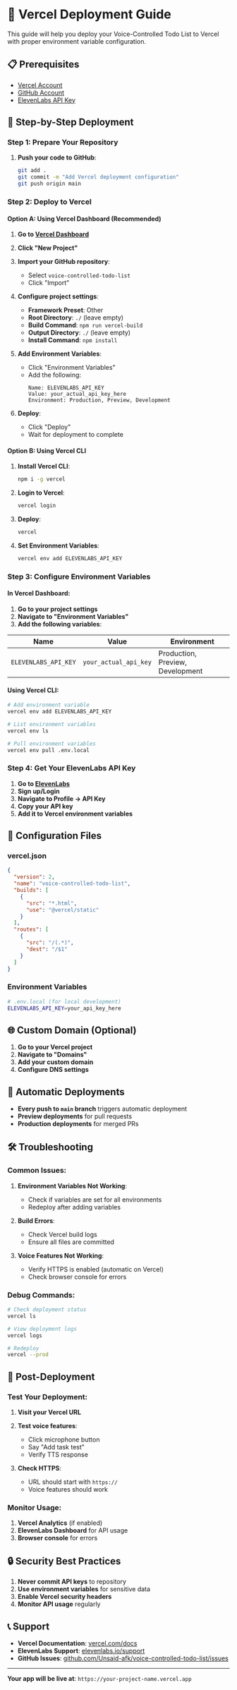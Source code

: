 # 🚀 Vercel Deployment Guide

This guide will help you deploy your Voice-Controlled Todo List to Vercel with proper environment variable configuration.

## 📋 Prerequisites

- [Vercel Account](https://vercel.com/signup)
- [GitHub Account](https://github.com)
- [ElevenLabs API Key](https://elevenlabs.io/)

## 🎯 Step-by-Step Deployment

### **Step 1: Prepare Your Repository**

1. **Push your code to GitHub**:
   ```bash
   git add .
   git commit -m "Add Vercel deployment configuration"
   git push origin main
   ```

### **Step 2: Deploy to Vercel**

#### **Option A: Using Vercel Dashboard (Recommended)**

1. **Go to [Vercel Dashboard](https://vercel.com/dashboard)**
2. **Click "New Project"**
3. **Import your GitHub repository**:
   - Select `voice-controlled-todo-list`
   - Click "Import"

4. **Configure project settings**:
   - **Framework Preset**: Other
   - **Root Directory**: `./` (leave empty)
   - **Build Command**: `npm run vercel-build`
   - **Output Directory**: `./` (leave empty)
   - **Install Command**: `npm install`

5. **Add Environment Variables**:
   - Click "Environment Variables"
   - Add the following:
     ```
     Name: ELEVENLABS_API_KEY
     Value: your_actual_api_key_here
     Environment: Production, Preview, Development
     ```

6. **Deploy**:
   - Click "Deploy"
   - Wait for deployment to complete

#### **Option B: Using Vercel CLI**

1. **Install Vercel CLI**:
   ```bash
   npm i -g vercel
   ```

2. **Login to Vercel**:
   ```bash
   vercel login
   ```

3. **Deploy**:
   ```bash
   vercel
   ```

4. **Set Environment Variables**:
   ```bash
   vercel env add ELEVENLABS_API_KEY
   ```

### **Step 3: Configure Environment Variables**

#### **In Vercel Dashboard**:

1. **Go to your project settings**
2. **Navigate to "Environment Variables"**
3. **Add the following variables**:

| Name | Value | Environment |
|------|-------|-------------|
| `ELEVENLABS_API_KEY` | `your_actual_api_key` | Production, Preview, Development |

#### **Using Vercel CLI**:

```bash
# Add environment variable
vercel env add ELEVENLABS_API_KEY

# List environment variables
vercel env ls

# Pull environment variables
vercel env pull .env.local
```

### **Step 4: Get Your ElevenLabs API Key**

1. **Go to [ElevenLabs](https://elevenlabs.io/)**
2. **Sign up/Login**
3. **Navigate to Profile → API Key**
4. **Copy your API key**
5. **Add it to Vercel environment variables**

## 🔧 Configuration Files

### **vercel.json**
```json
{
  "version": 2,
  "name": "voice-controlled-todo-list",
  "builds": [
    {
      "src": "*.html",
      "use": "@vercel/static"
    }
  ],
  "routes": [
    {
      "src": "/(.*)",
      "dest": "/$1"
    }
  ]
}
```

### **Environment Variables**
```bash
# .env.local (for local development)
ELEVENLABS_API_KEY=your_api_key_here
```

## 🌐 Custom Domain (Optional)

1. **Go to your Vercel project**
2. **Navigate to "Domains"**
3. **Add your custom domain**
4. **Configure DNS settings**

## 🔄 Automatic Deployments

- **Every push to `main` branch** triggers automatic deployment
- **Preview deployments** for pull requests
- **Production deployments** for merged PRs

## 🛠️ Troubleshooting

### **Common Issues**:

1. **Environment Variables Not Working**:
   - Check if variables are set for all environments
   - Redeploy after adding variables

2. **Build Errors**:
   - Check Vercel build logs
   - Ensure all files are committed

3. **Voice Features Not Working**:
   - Verify HTTPS is enabled (automatic on Vercel)
   - Check browser console for errors

### **Debug Commands**:

```bash
# Check deployment status
vercel ls

# View deployment logs
vercel logs

# Redeploy
vercel --prod
```

## 📱 Post-Deployment

### **Test Your Deployment**:

1. **Visit your Vercel URL**
2. **Test voice features**:
   - Click microphone button
   - Say "Add task test"
   - Verify TTS response

3. **Check HTTPS**:
   - URL should start with `https://`
   - Voice features should work

### **Monitor Usage**:

1. **Vercel Analytics** (if enabled)
2. **ElevenLabs Dashboard** for API usage
3. **Browser console** for errors

## 🔒 Security Best Practices

1. **Never commit API keys** to repository
2. **Use environment variables** for sensitive data
3. **Enable Vercel security headers**
4. **Monitor API usage** regularly

## 📞 Support

- **Vercel Documentation**: [vercel.com/docs](https://vercel.com/docs)
- **ElevenLabs Support**: [elevenlabs.io/support](https://elevenlabs.io/support)
- **GitHub Issues**: [github.com/Unsaid-afk/voice-controlled-todo-list/issues](https://github.com/Unsaid-afk/voice-controlled-todo-list/issues)

---

**Your app will be live at**: `https://your-project-name.vercel.app`

